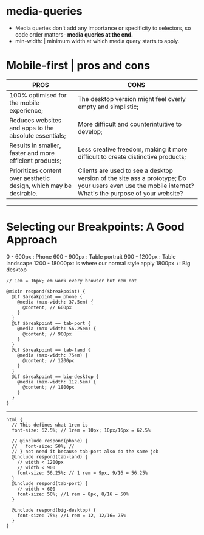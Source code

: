 # media-queries
- Media queries don't add any importance or specificity to selectors, so code order matters- **media queries at the end.**
- min-width: | minimum width at which media query starts to apply.

# Mobile-first | pros and cons
|PROS | CONS |
|-----|-------|
|100% optimised for the mobile experience;|The desktop version might feel overly empty and simplistic;|
| Reduces websites and apps to the absolute essentials;|More difficult and counterintuitive to develop;|
| Results in smaller, faster and more efficient products;|Less creative freedom, making it more difficult to create distinctive products;|
| Prioritizes content over aesthetic design, which may be desirable.|Clients are used to see a desktop version of the site ass a prototype; Do your users even use the mobile internet? What's the purpose of your website?|
---
# Selecting our Breakpoints: A Good Approach
0 - 600px : Phone
600 - 900px : Table portrait
900 - 1200px : Table landscape
1200 - 18000px: is where our normal style apply
1800px +: Big desktop
```
// 1em = 16px; em work every browser but rem not

@mixin respond($breakpoint) {
  @if $breakpoint == phone {
    @media (max-width: 37.5em) {
      @content; // 600px
    }
  }
  @if $breakpoint == tab-port {
    @media (max-width: 56.25em) {
      @content; // 900px
    }
  }
  @if $breakpoint == tab-land {
    @media (max-width: 75em) {
      @content; // 1200px
    }
  }
  @if $breakpoint == big-desktop {
    @media (max-width: 112.5em) {
      @content; // 1800px
    }
  }
}
```
---
```
html {
  // This defines what 1rem is
  font-size: 62.5%; // 1rem = 10px; 10px/16px = 62.5%

  // @include respond(phone) {
  //   font-size: 50%; //
  // } not need it because tab-port also do the same job
  @include respond(tab-land) {
    // width < 1200px
    // width < 900
    font-size: 56.25%; // 1 rem = 9px, 9/16 = 56.25%
  }
  @include respond(tab-port) {
    // width < 600
    font-size: 50%; //1 rem = 8px, 8/16 = 50%
  }

  @include respond(big-desktop) {
    font-size: 75%; //1 rem = 12, 12/16= 75%
  }
}
```
